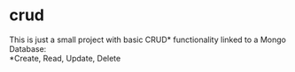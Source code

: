 # crud

This is just a small project with basic CRUD* functionality linked to a Mongo Database:  
*Create, Read, Update, Delete
